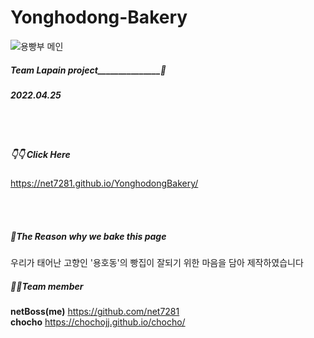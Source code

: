 # Yonghodong-Bakery
![용빵부 메인](https://user-images.githubusercontent.com/33312138/169700266-2c27bced-627c-4bdd-8f1c-9e8a185b88d4.jpg)


##### Team Lapain project_______________🐇
##### 2022.04.25

<br>
<br>

##### 👇👇 Click Here

https://net7281.github.io/YonghodongBakery/

<br>
<br>

##### 🍞The Reason why we bake this page<br>

우리가 태어난 고향인 '용호동'의 빵집이 잘되기 위한 마음을 담아 제작하였습니다


##### 🤸‍♀️Team member

**netBoss(me)** https://github.com/net7281 <br>
**chocho** https://chochojj.github.io/chocho/





